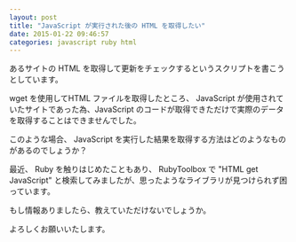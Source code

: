 ```yaml
---
layout: post
title: "JavaScript が実行された後の HTML を取得したい"
date: 2015-01-22 09:46:57
categories: javascript ruby html
---
```

<p>あるサイトの HTML を取得して更新をチェックするというスクリプトを書こうとしています。</p>

<p>wget を使用してHTML ファイルを取得したところ、 JavaScript が使用されていたサイトであった為、JavaScript のコードが取得できただけで実際のデータを取得することはできませんでした。</p>

<p>このような場合、 JavaScript を実行した結果を取得する方法はどのようなものがあるのでしょうか？</p>

<p>最近、 Ruby を触りはじめたこともあり、 RubyToolbox で "HTML get JavaScript" と検索してみましたが、思ったようなライブラリが見つけられず困っています。</p>

<p>もし情報ありましたら、教えていただけないでしょうか。</p>

<p>よろしくお願いいたします。</p>
